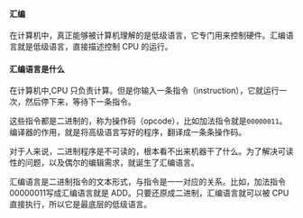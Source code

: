 #### 汇编

在计算机中，真正能够被计算机理解的是低级语言，它专门用来控制硬件。汇编语言就是低级语言，直接描述控制 CPU 的运行。

#### 汇编语言是什么

在计算机中,CPU 只负责计算。但是你输入一条指令（instruction），它就运行一次，然后停下来，等待下一条指令。

这些指令都是二进制的，称为操作码（opcode），比如加法指令就是`00000011`。编译器的作用，就是将高级语言写好的程序，翻译成一条条操作码。

对于人来说，二进制程序是不可读的，根本看不出来机器干了什么。为了解决可读性的问题，以及偶尔的编辑需求，就诞生了汇编语言。

汇编语言是二进制指令的文本形式，与指令是一一对应的关系。比如，加法指令00000011写成汇编语言就是 ADD。只要还原成二进制，汇编语言就可以被 CPU 直接执行，所以它是最底层的低级语言。